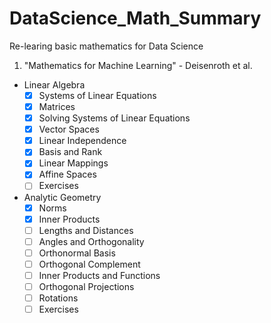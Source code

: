 # DataScience_Math_Summary
Re-learing basic mathematics for Data Science

1) "Mathematics for Machine Learning" - Deisenroth et al.
  - Linear Algebra
    - [X] Systems of Linear Equations
    - [X] Matrices
    - [X] Solving Systems of Linear Equations
    - [X] Vector Spaces
    - [X] Linear Independence
    - [X] Basis and Rank
    - [X] Linear Mappings
    - [X] Affine Spaces
    - [ ] Exercises
  - Analytic Geometry
    - [X] Norms
    - [X] Inner Products
    - [ ] Lengths and Distances
    - [ ] Angles and Orthogonality
    - [ ] Orthonormal Basis
    - [ ] Orthogonal Complement
    - [ ] Inner Products and Functions
    - [ ] Orthogonal Projections
    - [ ] Rotations
    - [ ] Exercises
